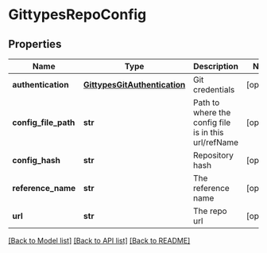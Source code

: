 # GittypesRepoConfig

## Properties
Name | Type | Description | Notes
------------ | ------------- | ------------- | -------------
**authentication** | [**GittypesGitAuthentication**](GittypesGitAuthentication.md) | Git credentials | [optional] 
**config_file_path** | **str** | Path to where the config file is in this url/refName | [optional] 
**config_hash** | **str** | Repository hash | [optional] 
**reference_name** | **str** | The reference name | [optional] 
**url** | **str** | The repo url | [optional] 

[[Back to Model list]](../README.md#documentation-for-models) [[Back to API list]](../README.md#documentation-for-api-endpoints) [[Back to README]](../README.md)


